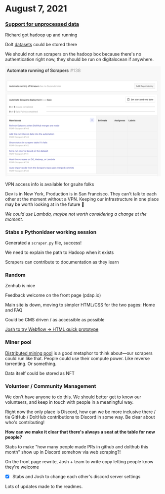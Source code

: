 # August 7, 2021

### [Support for unprocessed data](https://github.com/Police-Data-Accessibility-Project/PDAP-Scrapers/issues/80)

Richard got hadoop up and running

Dolt [datasets](https://www.dolthub.com/repositories/pdap/datasets) could be stored there

We should not run scrapers on the hadoop box because there's no authentication right now, they should be run on digitalocean if anywhere. 

![](../../.gitbook/assets/screen-shot-2021-08-07-at-7.33.19-pm.png)

VPN access info is available for gsuite folks

Dev is in New York, Production is in San Francisco. They can't talk to each other at the moment without a VPN. Keeping our infrastructure in one place may be worth looking at in the future :shrug:

_We could use Lambda, maybe not worth considering a change at the moment._

### Stabs x Pythonidaer working session

Generated a `scraper.py` file, success!

We need to explain the path to Hadoop when it exists

Scrapers can contribute to documentation as they learn

### Random

Zenhub is nice

Feedback welcome on the front page \(pdap.io\)

Main site is down, moving to simpler HTML/CSS for the two pages: Home and FAQ

Could be CMS driven / as accessible as possible

[Josh to try Webflow → HTML quick prototype](https://github.com/Police-Data-Accessibility-Project/PDAP.io/issues/37)

### Miner pool

[Distributed mining pool](https://www.investopedia.com/terms/m/mining-pool.asp) is a good metaphor to think about—our scrapers could run like that. People could use their compute power. Like reverse torrenting. Or something.

Data itself could be stored as NFT

### Volunteer / Community Management

We don't have anyone to do this. We should better get to know our volunteers, and keep in touch with people in a meaningful way.

Right now the only place is Discord, how can we be more inclusive there / tie GitHub / DoltHub contributions to Discord in some way. Be clear about who's contributing!

**How can we make it clear that there's always a seat at the table for new people?**

Stabs to make "how many people made PRs in github and dolthub this month" show up in Discord somehow via web scraping?!

On the front page rewrite, Josh + team to write copy letting people know they're welcome

* [x] Stabs and Josh to change each other's discord server settings

Lots of updates made to the readmes. 



